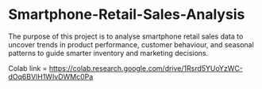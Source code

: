 # Smartphone-Retail-Sales-Analysis
The purpose of this project is to analyse smartphone retail sales data to uncover trends in product performance, customer behaviour, and seasonal patterns to guide smarter inventory and marketing decisions.


Colab link = https://colab.research.google.com/drive/1Rsrd5YUoYzWC-dOq6BVlH1WIvDWMc0Pa

